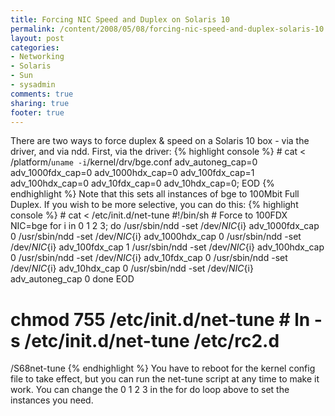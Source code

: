 ```yaml
---
title: Forcing NIC Speed and Duplex on Solaris 10
permalink: /content/2008/05/08/forcing-nic-speed-and-duplex-solaris-10
layout: post
categories:
- Networking
- Solaris
- Sun
- sysadmin
comments: true
sharing: true
footer: true
---
```

There are two ways to force duplex & speed on a Solaris 10 box - via the
driver, and via ndd. First, via the driver: {% highlight console %} # cat
<<EOD > /platform/`uname -i`/kernel/drv/bge.conf adv_autoneg_cap=0
adv_1000fdx_cap=0 adv_1000hdx_cap=0 adv_100fdx_cap=1 adv_100hdx_cap=0
adv_10fdx_cap=0 adv_10hdx_cap=0; EOD {% endhighlight %} Note that this sets
all instances of bge to 100Mbit Full Duplex. If you wish to be more selective,
you can do this: {% highlight console %} # cat < /etc/init.d/net-tune
#!/bin/sh # Force to 100FDX NIC=bge for i in 0 1 2 3; do /usr/sbin/ndd -set
/dev/${NIC}${i} adv_1000fdx_cap 0 /usr/sbin/ndd -set /dev/${NIC}${i}
adv_1000hdx_cap 0 /usr/sbin/ndd -set /dev/${NIC}${i} adv_100fdx_cap 1
/usr/sbin/ndd -set /dev/${NIC}${i} adv_100hdx_cap 0 /usr/sbin/ndd -set
/dev/${NIC}${i} adv_10fdx_cap 0 /usr/sbin/ndd -set /dev/${NIC}${i}
adv_10hdx_cap 0 /usr/sbin/ndd -set /dev/${NIC}${i} adv_autoneg_cap 0 done EOD
# chmod 755 /etc/init.d/net-tune # ln -s /etc/init.d/net-tune /etc/rc2.d
/S68net-tune {% endhighlight %} You have to reboot for the kernel config file
to take effect, but you can run the net-tune script at any time to make it
work. You can change the 0 1 2 3 in the for do loop above to set the instances
you need.

